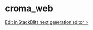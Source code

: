 # croma_web

[Edit in StackBlitz next generation editor ⚡️](https://stackblitz.com/~/github.com/nithin-kasauzki/croma_web)